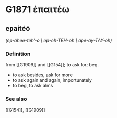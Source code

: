 # G1871 ἐπαιτέω

## epaitéō

_(ep-ahee-teh'-o | ep-eh-TEH-oh | ape-ay-TAY-oh)_

### Definition

from [[G1909]] and [[G154]]; to ask for; beg.

- to ask besides, ask for more
- to ask again and again, importunately
- to beg, to ask alms

### See also

[[G154]], [[G1909]]

